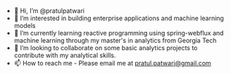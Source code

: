 - 👋 Hi, I’m @pratulpatwari
- 👀 I’m interested in building enterprise applications and machine learning models
- 🌱 I’m currently learning reactive programming using spring-webflux and machine learning through my master's in analytics from Georgia Tech
- 💞️ I’m looking to collaborate on some basic analytics projects to contribute with my analytical skills.
- 📫 How to reach me - Please email me at pratul.patwari@gmail.com

<!---
pratulpatwari/pratulpatwari is a ✨ special ✨ repository because its `README.md` (this file) appears on your GitHub profile.
You can click the Preview link to take a look at your changes.
--->
